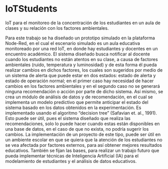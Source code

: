 # IoTStudents
IoT para el monitoreo de la concentración de los estudiantes en un aula de clases y su relación con los factores ambientales.

Para este trabajo se ha diseñado un prototipo simulado en la plataforma Node-Red, en el cual el escenario simulado es un aula educativa monitoreado por una red IoT, en donde hay estudiantes y docentes en un encuentro académico. El sistema diseñado busca notificar al docente cuando los estudiantes no están atentos en su clase, a causa de factores ambientales (ruido, temperatura y luminosidad) y de esta forma él pueda realizar cambios en dichos factores, los cuales son sugeridos por medio de un sistema de alerta que puede estar en dos estados: estado de alerta y estado de operación normal; en el primer caso hay necesidad de hacer cambios en los factores ambientales y en el segundo caso no se generará ninguna recomendación o acción por parte de dicho sistema.
Así mismo, se crea un módulo de análisis de datos y de recomendación, en el cual se implementa un modelo predictivo que permite anticipar el estado del sistema basado en los datos obtenidos en la experimentación. Es implementado usando el algoritmo “decision tree” (Safavian et. al., 1991). Esto puede ser útil, pues el sistema diseñado que realiza las recomendaciones, solo lo puede hacer cuando estas están disponibles en una base de datos, en el caso de que no exista, no podría sugerir los cambios.
La implementación de un proyecto de este tipo, puede ser útil en un ambiente escolar en que se quiera que la atención de los estudiantes no se vea afectada por factores externos, para así obtener mejores resultados educativos. También se fijan las bases, para realizar un trabajo futuro que pueda implementar técnicas de Inteligencia Artificial (IA) para el modelamiento de estudiantes y el análisis de datos educativos.
